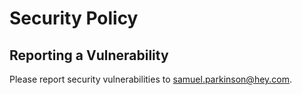 # Security Policy

## Reporting a Vulnerability

Please report security vulnerabilities to samuel.parkinson@hey.com.
